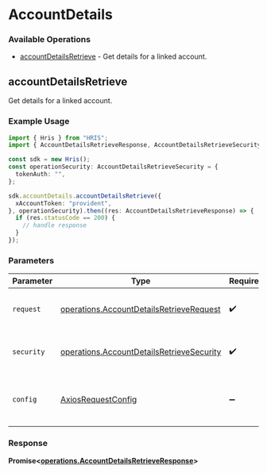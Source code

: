 # AccountDetails

### Available Operations

* [accountDetailsRetrieve](#accountdetailsretrieve) - Get details for a linked account.

## accountDetailsRetrieve

Get details for a linked account.

### Example Usage

```typescript
import { Hris } from "HRIS";
import { AccountDetailsRetrieveResponse, AccountDetailsRetrieveSecurity } from "HRIS/dist/sdk/models/operations";

const sdk = new Hris();
const operationSecurity: AccountDetailsRetrieveSecurity = {
  tokenAuth: "",
};

sdk.accountDetails.accountDetailsRetrieve({
  xAccountToken: "provident",
}, operationSecurity).then((res: AccountDetailsRetrieveResponse) => {
  if (res.statusCode == 200) {
    // handle response
  }
});
```

### Parameters

| Parameter                                                                                              | Type                                                                                                   | Required                                                                                               | Description                                                                                            |
| ------------------------------------------------------------------------------------------------------ | ------------------------------------------------------------------------------------------------------ | ------------------------------------------------------------------------------------------------------ | ------------------------------------------------------------------------------------------------------ |
| `request`                                                                                              | [operations.AccountDetailsRetrieveRequest](../../models/operations/accountdetailsretrieverequest.md)   | :heavy_check_mark:                                                                                     | The request object to use for the request.                                                             |
| `security`                                                                                             | [operations.AccountDetailsRetrieveSecurity](../../models/operations/accountdetailsretrievesecurity.md) | :heavy_check_mark:                                                                                     | The security requirements to use for the request.                                                      |
| `config`                                                                                               | [AxiosRequestConfig](https://axios-http.com/docs/req_config)                                           | :heavy_minus_sign:                                                                                     | Available config options for making requests.                                                          |


### Response

**Promise<[operations.AccountDetailsRetrieveResponse](../../models/operations/accountdetailsretrieveresponse.md)>**

